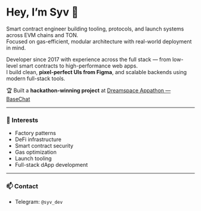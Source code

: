 # Hey, I’m Syv 🧠  

Smart contract engineer building tooling, protocols, and launch systems across EVM chains and TON.  
Focused on gas-efficient, modular architecture with real-world deployment in mind.  

Developer since 2017 with experience across the full stack — from low-level smart contracts to high-performance web apps.  
I build clean, **pixel-perfect UIs from Figma**, and scalable backends using modern full-stack tools.  

🏆 Built a **hackathon-winning project** at [Dreamspace Appathon — BaseChat](https://github.com/0xfdbu/basechat)  

---

### 🧩 Interests
- Factory patterns  
- DeFi infrastructure  
- Smart contract security  
- Gas optimization  
- Launch tooling  
- Full-stack dApp development  

---

### 📫 Contact
- Telegram: `@syv_dev`  
